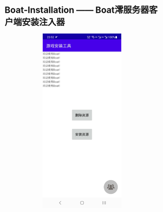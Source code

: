 # Boat-Installation —— Boat澪服务器客户端安装注入器
<div align="center">
    <img width="256" src="/Project_Screenshot/1.png"></img>
</div>